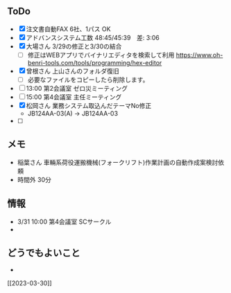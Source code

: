 ## ToDo
- [x] 注文書自動FAX 6社、1パス OK
- [x] アドバンスシステム工数 48:45/45:39　差: 3:06
- [x] 大場さん 3/29の修正と3/30の結合
	- [ ] 修正はWEBアプリでバイナリエディタを検索して利用 https://www.oh-benri-tools.com/tools/programming/hex-editor
- [x] 曾根さん 上山さんのフォルダ復旧
	- [ ] 必要なファイルをコピーしたら削除します。
- [ ] 13:00 第2会議室 ゼロ災ミーティング
- [ ] 15:00 第4会議室 主任ミーティング
- [x] 松岡さん 業務システム取込んだテーマNo修正
	- JB124AA-03(A) → JB124AA-03
- [ ] 


## メモ
- 稲葉さん 車輛系荷役運搬機械(フォークリフト)作業計画の自動作成案検討依頼
- 時間外 30分


## 情報
- 3/31 10:00 第4会議室 SCサークル
- 


## どうでもよいこと
- 


[[2023-03-30]]

